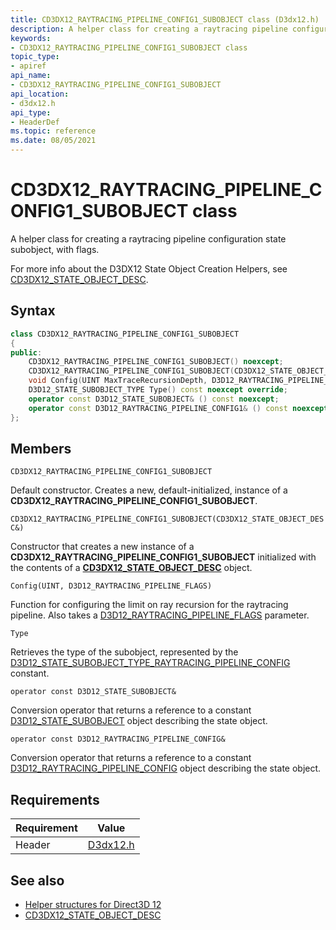 ```yaml
---
title: CD3DX12_RAYTRACING_PIPELINE_CONFIG1_SUBOBJECT class (D3dx12.h)
description: A helper class for creating a raytracing pipeline configuration state subobject, with flags.
keywords:
- CD3DX12_RAYTRACING_PIPELINE_CONFIG1_SUBOBJECT class
topic_type:
- apiref
api_name:
- CD3DX12_RAYTRACING_PIPELINE_CONFIG1_SUBOBJECT
api_location:
- d3dx12.h
api_type:
- HeaderDef
ms.topic: reference
ms.date: 08/05/2021
---
```


# CD3DX12_RAYTRACING_PIPELINE_CONFIG1_SUBOBJECT class

A helper class for creating a raytracing pipeline configuration state subobject, with flags.

For more info about the D3DX12 State Object Creation Helpers, see [CD3DX12_STATE_OBJECT_DESC](cd3dx12-state-object-desc.md).

## Syntax

```cpp
class CD3DX12_RAYTRACING_PIPELINE_CONFIG1_SUBOBJECT
{
public:
    CD3DX12_RAYTRACING_PIPELINE_CONFIG1_SUBOBJECT() noexcept;
    CD3DX12_RAYTRACING_PIPELINE_CONFIG1_SUBOBJECT(CD3DX12_STATE_OBJECT_DESC& ContainingStateObject);
    void Config(UINT MaxTraceRecursionDepth, D3D12_RAYTRACING_PIPELINE_FLAGS Flags) noexcept;
    D3D12_STATE_SUBOBJECT_TYPE Type() const noexcept override;
    operator const D3D12_STATE_SUBOBJECT& () const noexcept;
    operator const D3D12_RAYTRACING_PIPELINE_CONFIG1& () const noexcept;
};
```

## Members

`CD3DX12_RAYTRACING_PIPELINE_CONFIG1_SUBOBJECT`

Default constructor. Creates a new, default-initialized, instance of a **CD3DX12_RAYTRACING_PIPELINE_CONFIG1_SUBOBJECT**.

`CD3DX12_RAYTRACING_PIPELINE_CONFIG1_SUBOBJECT(CD3DX12_STATE_OBJECT_DESC&)`

Constructor that creates a new instance of a **CD3DX12_RAYTRACING_PIPELINE_CONFIG1_SUBOBJECT** initialized with the contents of a [**CD3DX12_STATE_OBJECT_DESC**](cd3dx12-state-object-desc.md) object.

`Config(UINT, D3D12_RAYTRACING_PIPELINE_FLAGS)`

Function for configuring the limit on ray recursion for the raytracing pipeline. Also takes a [D3D12_RAYTRACING_PIPELINE_FLAGS](/windows/win32/api/d3d12/ne-d3d12-d3d12_raytracing_pipeline_flags) parameter.

`Type`

Retrieves the type of the subobject, represented by the [D3D12_STATE_SUBOBJECT_TYPE_RAYTRACING_PIPELINE_CONFIG](/windows/win32/api/d3d12/ne-d3d12-d3d12_state_subobject_type) constant.

`operator const D3D12_STATE_SUBOBJECT&`

Conversion operator that returns a reference to a constant [D3D12_STATE_SUBOBJECT](/windows/win32/api/d3d12/ns-d3d12-d3d12_state_subobject) object describing the state object.

`operator const D3D12_RAYTRACING_PIPELINE_CONFIG&`

Conversion operator that returns a reference to a constant [D3D12_RAYTRACING_PIPELINE_CONFIG](/windows/win32/api/d3d12/ns-d3d12-d3d12_raytracing_pipeline_config) object describing the state object.

## Requirements

| Requirement | Value |
|-------------------|-------------------------------------------------------------------------------------|
| Header | [D3dx12.h](https://github.com/microsoft/DirectX-Headers/blob/main/include/directx/d3dx12.h) |

## See also

* [Helper structures for Direct3D 12](helper-structures-for-d3d12.md)
* [CD3DX12_STATE_OBJECT_DESC](cd3dx12-state-object-desc.md)

